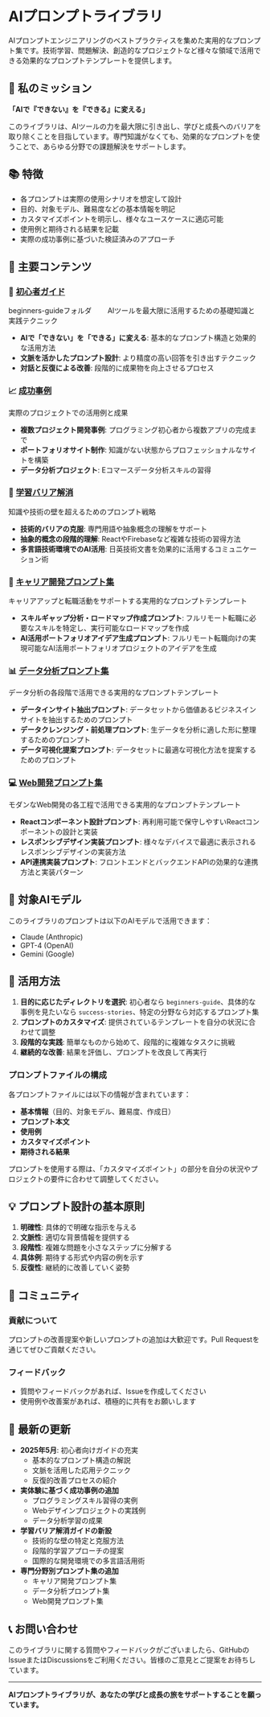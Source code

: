 # AIプロンプトライブラリ

AIプロンプトエンジニアリングのベストプラクティスを集めた実用的なプロンプト集です。技術学習、問題解決、創造的なプロジェクトなど様々な領域で活用できる効果的なプロンプトテンプレートを提供します。

## 🌟 私のミッション

**「AIで『できない』を『できる』に変える」**

このライブラリは、AIツールの力を最大限に引き出し、学びと成長へのバリアを取り除くことを目指しています。専門知識がなくても、効果的なプロンプトを使うことで、あらゆる分野での課題解決をサポートします。

## 📚 特徴

* 各プロンプトは実際の使用シナリオを想定して設計
* 目的、対象モデル、難易度などの基本情報を明記
* カスタマイズポイントを明示し、様々なユースケースに適応可能
* 使用例と期待される結果を記載
* 実際の成功事例に基づいた検証済みのアプローチ

## 📂 主要コンテンツ

### 🌟 [初心者ガイド](https://github.com/oka031/ai-prompt-library/tree/main/beginners-guide)
beginners-guideフォルダ　　
AIツールを最大限に活用するための基礎知識と実践テクニック
* **AIで「できない」を「できる」に変える**: 基本的なプロンプト構造と効果的な活用方法
* **文脈を活かしたプロンプト設計**: より精度の高い回答を引き出すテクニック
* **対話と反復による改善**: 段階的に成果物を向上させるプロセス

### 📈 [成功事例](https://github.com/oka031/ai-prompt-library/tree/main/success-stories)
実際のプロジェクトでの活用例と成果
* **複数プロジェクト開発事例**: プログラミング初心者から複数アプリの完成まで
* **ポートフォリオサイト制作**: 知識がない状態からプロフェッショナルなサイトを構築
* **データ分析プロジェクト**: Eコマースデータ分析スキルの習得

### 🚧 [学習バリア解消](https://github.com/oka031/ai-prompt-library/tree/main/learning-barriers)
知識や技術の壁を超えるためのプロンプト戦略
* **技術的バリアの克服**: 専門用語や抽象概念の理解をサポート
* **抽象的概念の段階的理解**: ReactやFirebaseなど複雑な技術の習得方法
* **多言語技術環境でのAI活用**: 日英技術文書を効果的に活用するコミュニケーション術

### 💼 [キャリア開発プロンプト集](https://github.com/oka031/ai-prompt-library/tree/main/career-development)
キャリアアップと転職活動をサポートする実用的なプロンプトテンプレート
* **スキルギャップ分析・ロードマップ作成プロンプト**: フルリモート転職に必要なスキルを特定し、実行可能なロードマップを作成
* **AI活用ポートフォリオアイデア生成プロンプト**: フルリモート転職向けの実現可能なAI活用ポートフォリオプロジェクトのアイデアを生成

### 📊 [データ分析プロンプト集](https://github.com/oka031/ai-prompt-library/tree/main/data-analysis)
データ分析の各段階で活用できる実用的なプロンプトテンプレート
* **データインサイト抽出プロンプト**: データセットから価値あるビジネスインサイトを抽出するためのプロンプト
* **データクレンジング・前処理プロンプト**: 生データを分析に適した形に整理するためのプロンプト
* **データ可視化提案プロンプト**: データセットに最適な可視化方法を提案するためのプロンプト

### 💻 [Web開発プロンプト集](https://github.com/oka031/ai-prompt-library/tree/main/web-development)
モダンなWeb開発の各工程で活用できる実用的なプロンプトテンプレート
* **Reactコンポーネント設計プロンプト**: 再利用可能で保守しやすいReactコンポーネントの設計と実装
* **レスポンシブデザイン実装プロンプト**: 様々なデバイスで最適に表示されるレスポンシブデザインの実装方法
* **API連携実装プロンプト**: フロントエンドとバックエンドAPIの効果的な連携方法と実装パターン

## 🎯 対象AIモデル

このライブラリのプロンプトは以下のAIモデルで活用できます：
* Claude (Anthropic)
* GPT-4 (OpenAI)
* Gemini (Google)

## 🚀 活用方法

1. **目的に応じたディレクトリを選択**: 初心者なら `beginners-guide`、具体的な事例を見たいなら `success-stories`、特定の分野なら対応するプロンプト集
2. **プロンプトのカスタマイズ**: 提供されているテンプレートを自分の状況に合わせて調整
3. **段階的な実践**: 簡単なものから始めて、段階的に複雑なタスクに挑戦
4. **継続的な改善**: 結果を評価し、プロンプトを改良して再実行

### プロンプトファイルの構成

各プロンプトファイルには以下の情報が含まれています：
* **基本情報**（目的、対象モデル、難易度、作成日）
* **プロンプト本文**
* **使用例**
* **カスタマイズポイント**
* **期待される結果**

プロンプトを使用する際は、「カスタマイズポイント」の部分を自分の状況やプロジェクトの要件に合わせて調整してください。

## 💡 プロンプト設計の基本原則

1. **明確性**: 具体的で明確な指示を与える
2. **文脈性**: 適切な背景情報を提供する
3. **段階性**: 複雑な問題を小さなステップに分解する
4. **具体例**: 期待する形式や内容の例を示す
5. **反復性**: 継続的に改善していく姿勢

## 👥 コミュニティ

### 貢献について
プロンプトの改善提案や新しいプロンプトの追加は大歓迎です。Pull Requestを通じてぜひご貢献ください。

### フィードバック
* 質問やフィードバックがあれば、Issueを作成してください
* 使用例や改善案があれば、積極的に共有をお願いします

## 🔄 最新の更新

* **2025年5月**: 初心者向けガイドの充実
  * 基本的なプロンプト構造の解説
  * 文脈を活用した応用テクニック
  * 反復的改善プロセスの紹介
* **実体験に基づく成功事例の追加**
  * プログラミングスキル習得の実例
  * Webデザインプロジェクトの実践例
  * データ分析学習の成果
* **学習バリア解消ガイドの新設**
  * 技術的な壁の特定と克服方法
  * 段階的学習アプローチの提案
  * 国際的な開発環境での多言語活用術
* **専門分野別プロンプト集の追加**
  * キャリア開発プロンプト集
  * データ分析プロンプト集
  * Web開発プロンプト集

## 📞 お問い合わせ

このライブラリに関する質問やフィードバックがございましたら、GitHubのIssueまたはDiscussionsをご利用ください。皆様のご意見とご提案をお待ちしています。

---

**AIプロンプトライブラリが、あなたの学びと成長の旅をサポートすることを願っています。**


